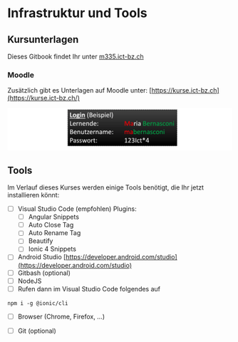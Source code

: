 # Infrastruktur und Tools

## Kursunterlagen <a id="moodle-kurse-ict-bz"></a>

Dieses Gitbook findet Ihr unter [m335.ict-bz.ch](https://m335.ict-bz.ch)

### Moodle

Zusätzlich gibt es Unterlagen auf Moodle unter: [https://kurse.ict-bz.ch](https://kurse.ict-bz.ch/)​‌

![](.gitbook/assets/image%20%289%29.png)

## Tools

Im Verlauf dieses Kurses werden einige Tools benötigt, die Ihr jetzt installieren könnt:

* [ ] Visual Studio Code \(empfohlen\) Plugins:
  * [ ] Angular Snippets
  * [ ] Auto Close Tag
  * [ ] Auto Rename Tag
  * [ ] Beautify
  * [ ] Ionic 4 Snippets
* [ ] Android Studio  [https://developer.android.com/studio](https://developer.android.com/studio)
* [ ] Gitbash \(optional\)
* [ ] NodeJS 
* [ ] Rufen dann im Visual Studio Code folgendes auf

```text
npm i -g @ionic/cli 
```

* [ ] Browser \(Chrome, Firefox, …\)
* [ ] Git \(optional\)



